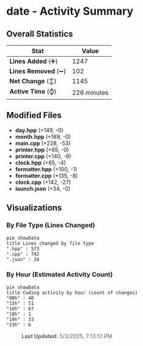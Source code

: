 # date - Activity Summary 

## Overall Statistics

| Stat                   | Value                                                             |
| ---------------------- | ----------------------------------------------------------------- |
| **Lines Added** (➕)   | 1247                                          |
| **Lines Removed** (➖) | 102                                        |
| **Net Change** (↕)    | 1145                |
| **Active Time** (⌚)   | 226 minutes |


## Modified Files
- **day.hpp** (+149, -0)
- **month.hpp** (+189, -0)
- **main.cpp** (+228, -53)
- **printer.hpp** (+65, -0)
- **printer.cpp** (+140, -9)
- **clock.hpp** (+65, -4)
- **formatter.hpp** (+100, -1)
- **formatter.cpp** (+135, -8)
- **clock.cpp** (+142, -27)
- **launch.json** (+34, -0)

## Visualizations

### By File Type (Lines Changed)

```mermaid
pie showData
title Lines changed by file type
".hpp" : 573
".cpp" : 742
".json" : 34
```

### By Hour (Estimated Activity Count)

```mermaid
pie showData
title Coding activity by hour (count of changes)
"00h" : 40
"15h" : 51
"16h" : 67
"18h" : 1
"19h" : 33
"23h" : 6
```


> **Last Updated:** 5/3/2025, 7:13:51 PM